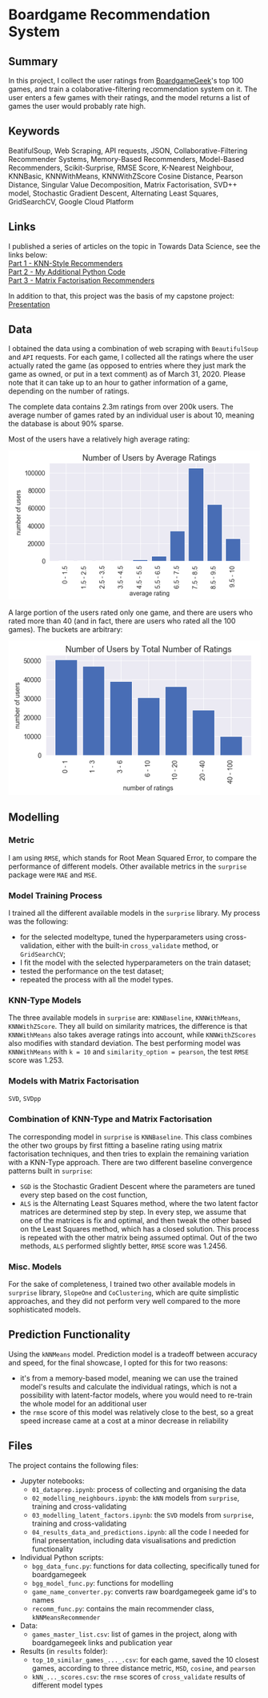 # Boardgame Recommendation System

## Summary
In this project, I collect the user ratings from [BoardgameGeek](https://boardgamegeek.com/)'s top 100 games, and train a colaborative-filtering recommendation system on it. The user enters a few games with their ratings, and the model returns a list of games the user would probably rate high. 

## Keywords
BeatifulSoup, Web Scraping, API requests, JSON, Collaborative-Filtering Recommender Systems, Memory-Based Recommenders, Model-Based Recommenders, Scikit-Surprise, RMSE Score, K-Nearest Neighbour, KNNBasic, KNNWithMeans, KNNWithZScore Cosine Distance, Pearson Distance, Singular Value Decomposition, Matrix Factorisation, SVD++ model, Stochastic Gradient Descent, Alternating Least Squares, GridSearchCV, Google Cloud Platform

## Links
I published a series of articles on the topic in Towards Data Science, see the links below: 
<br>
[Part 1 - KNN-Style Recommenders](https://towardsdatascience.com/how-to-build-a-memory-based-recommendation-system-using-python-surprise-55f3257b2cf4)
<br>
[Part 2 - My Additional Python Code](https://towardsdatascience.com/my-python-code-for-flexible-recommendations-b4d838e9e0e0)
<br>
[Part 3 - Matrix Factorisation Recommenders](https://towardsdatascience.com/how-to-build-a-model-based-recommendation-system-using-python-surprise-2df3b77ab3e5)

In addition to that, this project was the basis of my capstone project:
<br>
[Presentation](https://docs.google.com/presentation/d/1qKxO2TLHGmGMCSOYO37v1a-bLFWAbEmGfutsNbDwyew/edit#slide=id.p)

## Data
I obtained the data using a combination of web scraping with `BeautifulSoup` and `API` requests. For each game, I collected all the ratings where the user actually rated the game (as opposed to entries where they just mark the game as owned, or put in a text comment) as of March 31, 2020. Please note that it can take up to an hour to gather information of a game, depending on the number of ratings. 

The complete data contains 2.3m ratings from over 200k users. The average number of games rated by an individual user is about 10, meaning the database is about 90% sparse. 

Most of the users have a relatively high average rating: 

![chart showing number of users per average ratings](./charts/users_by_average_ratings.png)

A large portion of the users rated only one game, and there are users who rated more than 40 (and in fact, there are users who rated all the 100 games). The buckets are arbitrary: 

![chart showing number of users per total number of ratings](./charts/users_by_number_of_ratings.png)

## Modelling

### Metric
I am using `RMSE`, which stands for Root Mean Squared Error, to compare the performance of different models. Other available metrics in the `surprise` package were `MAE` and `MSE`. 

### Model Training Process
I trained all the different available models in the `surprise` library. My process was the following: 
- for the selected modeltype, tuned the hyperparameters using cross-validation, either with the built-in `cross_validate` method, or `GridSearchCV`;
- I fit the model with the selected hyperparameters on the train dataset;
- tested the performance on the test dataset;
- repeated the process with all the model types. 

### KNN-Type Models

The three available models in `surprise` are: `KNNBaseline`, `KNNWithMeans`, `KNNWithZScore`. They all build on similarity matrices, the difference is that `KNNWithMeans` also takes average ratings into account, while `KNNWithZScores` also modifies with standard deviation. The best performing model was `KNNWithMeans` with `k = 10` and `similarity_option = pearson`, the test `RMSE` score was 1.253.  

### Models with Matrix Factorisation

`SVD`, `SVDpp`

### Combination of KNN-Type and Matrix Factorisation

The corresponding model in `surprise` is `KNNBaseline`. This class combines the other two groups by first fitting a baseline rating using matrix factorisation techniques, and then tries to explain the remaining variation with a KNN-Type approach. There are two different baseline convergence patterns built in `surprise`: 
- `SGD` is the Stochastic Gradient Descent where the parameters are tuned every step based on the cost function, 
- `ALS` is the Alternating Least Squares method, where the two latent factor matrices are determined step by step. In every step, we assume that one of the matrices is fix and optimal, and then tweak the other based on the Least Squares method, which has a closed solution. This process is repeated with the other matrix being assumed optimal. 
Out of the two methods, `ALS` performed slightly better, `RMSE` score was 1.2456. 

### Misc. Models

For the sake of completeness, I trained two other available models in `surprise` library, `SlopeOne` and `CoClustering`, which are quite simplistic approaches, and they did not perform very well compared to the more sophisticated models. 

## Prediction Functionality
Using the `kNNMeans` model. Prediction model is a tradeoff between accuracy and speed, for the final showcase, I opted for this for two reasons: 
- it's from a memory-based model, meaning we can use the trained model's results and calculate the individual ratings, which is not a possibility with latent-factor models, where you would need to re-train the whole model for an additional user
- the `rmse` score of this model was relatively close to the best, so a great speed increase came at a cost at a minor decrease in reliability

## Files
The project contains the following files: 
- Jupyter notebooks: 
    - `01_dataprep.ipynb`: process of collecting and organising the data
    - `02_modelling_neighbours.ipynb`: the `kNN` models from `surprise`, training and cross-validating
    - `03_modelling_latent_factors.ipynb`: the `SVD` models from `surprise`, training and cross-validating
    - `04_results_data_and_predictions.ipynb`: all the code I needed for final presentation, including data visualisations and prediction functionality
- Individual Python scripts:
    - `bgg_data_func.py`: functions for data collecting, specifically tuned for boardgamegeek
    - `bgg_model_func.py`: functions for modelling
    - `game_name_converter.py`: converts raw boardgamegeek game id's to names
    - `recomm_func.py`: contains the main recommender class, `kNNMeansRecommender`
- Data:
    - `games_master_list.csv`: list of games in the project, along with boardgamegeek links and publication year
- Results (in `results` folder):
    - `top_10_similar_games_..._.csv`: for each game, saved the 10 closest games, according to three distance metric, `MSD`, `cosine`, and `pearson`
    - `kNN_..._scores.csv`: the `rmse` scores of `cross_validate` results of different model types
